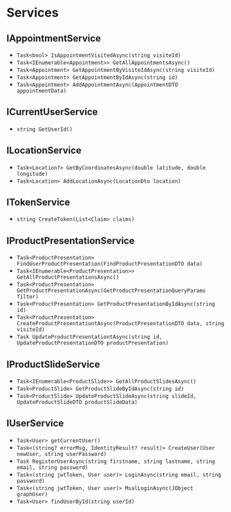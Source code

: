 # Services

## IAppointmentService

- `Task<bool> IsAppointmentVisitedAsync(string visiteId)`
- `Task<IEnumerable<Appointment>> GetAllAppointmentsAsync()`
- `Task<Appointment> GetAppointmentByVisiteIdAsync(string visiteId)`
- `Task<Appointment> GetAppointmentByIdAsync(string id)`
- `Task<Appointment> AddAppointmentAsync(AppointmentDTO appointmentData)`

## ICurrentUserService

- `string GetUserId()`

## ILocationService

- `Task<Location?> GetByCoordinatesAsync(double latitude, double longitude)`
- `Task<Location> AddLocationAsync(LocationDto location)`

## ITokenService

- `string CreateToken(List<Claim> claims)`

## IProductPresentationService

- `Task<ProductPresentation> FindUserProductPresentation(FindProductPresentationDTO data)`
- `Task<IEnumerable<ProductPresentation>> GetAllProductPresentationsAsync()`
- `Task<ProductPresentation> GetProductPresentationAsync(GetProductPresentationQueryParams filter)`
- `Task<ProductPresentation> GetProductPresentationByIdAsync(string id)`
- `Task<ProductPresentation> CreateProductPresentationtAsync(ProductPresentationDTO data, string visiteId)`
- `Task UpdateProductPresentationtAsync(string id, UpdateProductPresentationDTO productPresentation)`

## IProductSlideService

- `Task<IEnumerable<ProductSlide>> GetAllProductSlidesAsync()`
- `Task<ProductSlide> GetProductSlideByIdAsync(string id)`
- `Task<ProductSlide> UpdateProductSlideAsync(string slideId, UpdateProductSlideDTO productSlideData)`

## IUserService

- `Task<User> getCurrentUser()`
- `Task<(string? errorMsg, IdentityResult? result)> CreateUser(User newUser, string userPassword)`
- `Task RegisterUserAsync(string firstname, string lastname, string email, string password)`
- `Task<(string jwtToken, User user)> LoginAsync(string email, string password)`
- `Task<(string jwtToken, User user)> MsalLoginAsync(JObject graphUser)`
- `Task<User> findUserById(string userId)`